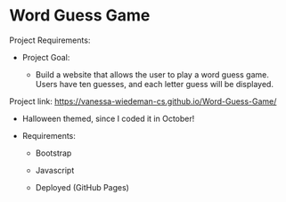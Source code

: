 # Word Guess Game

Project Requirements:

- Project Goal:

  - Build a website that allows the user to play a word guess game. Users have ten guesses, and each letter guess will be displayed. 
  
 Project link: https://vanessa-wiedeman-cs.github.io/Word-Guess-Game/  
 - Halloween themed, since I coded it in October! 

- Requirements:

  - Bootstrap 
  
  - Javascript 

  - Deployed (GitHub Pages) 
  
  
